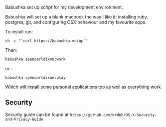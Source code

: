 Babushka set up script for my development environment.

Babushka will set up a blank macbook the way I like it; installing ruby, postgres, git, and configuring OSX behaviour and my favourite apps.

To install run:

```sh -c "`curl https://babushka.me/up`"```

Then:

```babushka spencerldixon:work```

or...

```babushka spencerldixon:play```

Which will install some personal applications too as well as everything work

## Security

Security guide can be found at ```https://github.com/drduh/OS-X-Security-and-Privacy-Guide```
